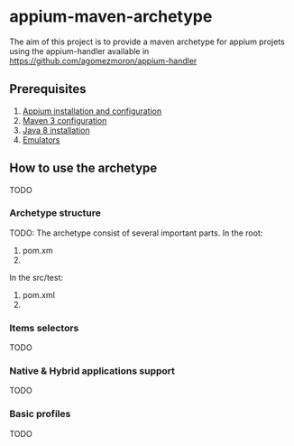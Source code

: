 # appium-maven-archetype
The aim of this project is to provide a maven archetype for appium projets using the appium-handler available in https://github.com/agomezmoron/appium-handler 

## Prerequisites
1. [Appium installation and configuration](/Documentation/prerequisites/appiumInstall.md)
2. [Maven 3 configuration](/Documentation/prerequisites/maven3Installation.md)
3. [Java 8 installation](/Documentation/prerequisites/jave8Installation.md)
4. [Emulators](/Documentation/prerequisites/emulatorsInstallation.md)


## How to use the archetype
TODO

### Archetype structure
TODO: The archetype consist of several important parts.
In the root:
1. pom.xm
2. 

In the src/test:
1. pom.xml
2. 

### Items selectors
TODO

### Native & Hybrid applications support
TODO

### Basic profiles
TODO

